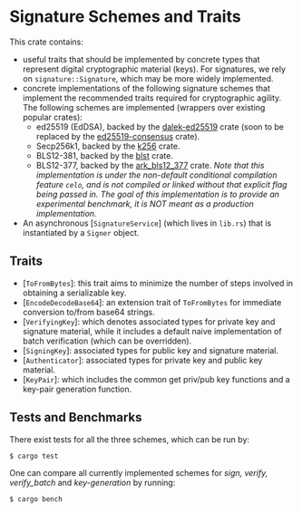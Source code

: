 # Signature Schemes and Traits

This crate contains:
- useful traits that should be implemented by concrete types that represent digital cryptographic 
material (keys). For signatures, we rely on `signature::Signature`, which may be more widely implemented.
- concrete implementations of the following signature schemes that implement the recommended traits required for 
cryptographic agility. The following schemes are implemented (wrappers over existing popular crates):
    - ed25519 (EdDSA), backed by the [dalek-ed25519](https://github.com/dalek-cryptography/ed25519-dalek) crate (soon 
to be replaced by the [ed25519-consensus](https://github.com/penumbra-zone/ed25519-consensus) crate).
    - Secp256k1, backed by the [k256](https://docs.rs/k256/latest/k256/) crate. 
    - BLS12-381, backed by the [blst](https://github.com/supranational/blst) crate.
    - BLS12-377, backed by the [ark_bls12_377](https://docs.rs/ark-bls12-377/0.3.0/ark_bls12_377/) crate. *Note that this
implementation is under the non-default conditional compilation feature `celo`, and is not compiled or linked without 
that explicit flag being passed in. The goal of this implementation is to provide an experimental benchmark, it is NOT 
meant as a production implementation.*
- An asynchronous [`SignatureService`] (which lives in `lib.rs`) that is instantiated by a `Signer` object.

## Traits
- [`ToFromBytes`]: this trait aims to minimize the number of steps involved in obtaining a serializable key.
- [`EncodeDecodeBase64`]: an extension trait of `ToFromBytes` for immediate conversion to/from base64 strings.
- [`VerifyingKey`]: which denotes associated types for private key and signature material, while it includes a default 
naive implementation of batch verification (which can be overridden).
- [`SigningKey`]: associated types for public key and signature material.
- [`Authenticator`]: associated types for private key and public key material.
- [`KeyPair`]: which includes the common get priv/pub key functions and a key-pair generation function.

## Tests and Benchmarks
There exist tests for all the three schemes, which can be run by:  
```
$ cargo test
```

One can compare all currently implemented schemes for *sign, verify, verify_batch* and 
*key-generation* by running:
```
$ cargo bench
```

